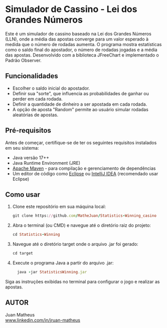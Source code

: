 # Simulador de Cassino - Lei dos Grandes Números

Este é um simulador de cassino baseado na Lei dos Grandes Números (LLN), onde a média das apostas converge para um valor esperado à medida que o número de rodadas aumenta.
O programa mostra estatísticas como o saldo final do apostador, o número de rodadas jogadas e a média das apostas. Desenvolvido com a biblioteca JFreeChart e implementado o Padrão Observer.

## Funcionalidades
* Escolher o saldo inicial do apostador.
* Definir sua "sorte", que influencia as probabilidades de ganhar ou perder em cada rodada.
* Definir a quantidade de dinheiro a ser apostada em cada rodada.
* A opção de aposta "Random" permite ao usuário simular rodadas aleatórias de apostas.
  
## Pré-requisitos 
Antes de começar, certifique-se de ter os seguintes requisitos instalados em seu sistema:
- Java versão 17++
- Java Runtime Environment (JRE)
- [Apache Maven](https://maven.apache.org/download.cgi) - para compilação e gerenciamento de dependências
- Um editor de código como [Eclipse](https://www.eclipse.org/downloads/) ou [IntelliJ IDEA](https://www.jetbrains.com/idea/download/) (recomendado usar Eclipse)
  
## Como usar
1. Clone este repositório em sua máquina local:
  
    ``` ruby
    git clone https://github.com/MatheJuan/Statistics-Winning_casino
    ```

2. Abra o terminal (ou CMD) e navegue até o diretório raiz do projeto:

    ``` ruby
    cd Statistics-Winning
    ```
3. Navegue até o diretório target onde o arquivo .jar foi gerado:

    ``` ruby
    cd target
    ```

4. Execute o programa Java a partir do arquivo .jar:

    ``` ruby
      java -jar StatisticsWinning.jar
    ```




Siga as instruções exibidas no terminal para configurar o jogo e realizar as apostas.

## AUTOR
Juan Matheus  
www.linkedin.com/in/jruan-matheus
